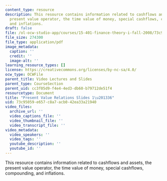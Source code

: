 ```yaml
---
content_type: resource
description: This resource contains information related to cashflows and assets, the
  present value operator, the time value of money, special cashflows, compounding,
  and inflations.
draft: false
file: /ol-ocw-studio-app/courses/15-401-finance-theory-i-fall-2008/73c95059e657c8a7acb042ea33a21940_MIT15_401F08_lec02.pdf
file_size: 274300
file_type: application/pdf
image_metadata:
  caption: ''
  credit: ''
  image-alt: ''
learning_resource_types: []
license: https://creativecommons.org/licenses/by-nc-sa/4.0/
ocw_type: OCWFile
parent_title: Video Lectures and Slides
parent_type: CourseSection
parent_uid: cc3f05d9-f4e4-4ed3-db60-b79712de51f4
resourcetype: Document
title: "Present Value Relations Slides 1\u201336"
uid: 73c95059-e657-c8a7-acb0-42ea33a21940
video_files:
  archive_url: ''
  video_captions_file: ''
  video_thumbnail_file: ''
  video_transcript_file: ''
video_metadata:
  video_speakers: ''
  video_tags: ''
  youtube_description: ''
  youtube_id: ''
---
```

This resource contains information related to cashflows and assets, the present value operator, the time value of money, special cashflows, compounding, and inflations.